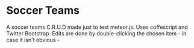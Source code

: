 # Soccer Teams

A soccer teams C.R.U.D made just to test meteor.js. Uses coffescript and
Twitter Bootstrap. Edits are done by double-clicking the chosen item - in case
it isn't obvious -
